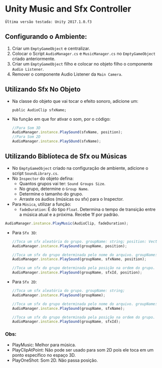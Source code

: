 # Unity Music and Sfx Controller

`Última versão testada: Unity 2017.1.0.f3`

## Configurando o Ambiente:
 1. Criar um `EmptyGameObject` e centralizar.
 2. Colocar o Script `AudioManager.cs` e `MusicManager.cs` no `EmptyGameObject` criado anteriormente.
 3. Criar um `EmptyGameObject` filho e colocar no objeto filho o componente `Audio Listener`.
 4. Remover o componente Audio Listener da `Main Camera`.


## Utilizando Sfx No Objeto
 * Na classe do objeto que vai tocar o efeito sonoro, adicione um:
    ```
    public AudioClip sfxName;
    ```
 * Na função em que for ativar o som, por o código:
    ```Javascript
    //Para Som 3D
    AudioManager.instance.PlaySound(sfxName, position);
    //Para Som 2D
    AudioManager.instance.PlaySOund(sfxName);
    ``` 

## Utilizando Biblíoteca de Sfx ou Músicas
 * No `EmptyGameObject` criado na configuração de ambiente, adicione o script `SoundLibrary.cs`.
 * No `Inspector` do objeto defina:
    * Quantos grupos vai ter: `Sound Groups Size`.
    * No grupo, determine o `Group Name`.
    * Determine o tamanho do grupo.
    * Arraste os áudios (músicas ou sfx) para o Inspector. 
 * Para `Música`, utilizar a função: 
    * `fadeDuration`: É do tipo `Float`. Determina o tempo de transição entre a música atual e a próxima. Recebe 1f por padrão. 
  ```Javascript
  AudioManager.instance.PlayMusic(AudioClip, fadeDuration);
  ```
 * Para `Sfx 3D`:
    ```Javascript
    //Toca um sfx aleatória do grupo. groupName: string; position: Vector3;
    AudioManager.instance.PlaySound(groupName, position);

    //Toca um sfx do grupo determinada pelo nome do arquivo. groupName: string; sfxName: string; position: Vector3; 
    AudioManager.instance.PlaySound(groupName, sfxName, position);
    
    //Toca um sfx do grupo determinada pela posição na ordem do grupo. groupName: string; sfxId: int; position: Vector3; 
    AudioManager.instance.PlaySound(groupName, sfxId, position);
    ```

 * Para `Sfx 2D`:
    ```Javascript
    //Toca um sfx aleatória do grupo. groupName: string; 
    AudioManager.instance.PlaySound(groupName);

    //Toca um sfx do grupo determinada pelo nome do arquivo. groupName: string; sfxName: string;
    AudioManager.instance.PlaySound(groupName, sfxName);
    
    //Toca um sfx do grupo determinada pela posição na ordem do grupo. groupName: string; sfxId: int;
    AudioManager.instance.PlaySound(groupName, sfxId);
    
    ```

### Obs:
 * PlayMusic: Melhor para música.
 * PlayClipAtPoint: Não pode ser usado para som 2D pois ele toca em um ponto específico no espaço 3D.
 * PlayOneShot: Som 2D. Não passa posição.

